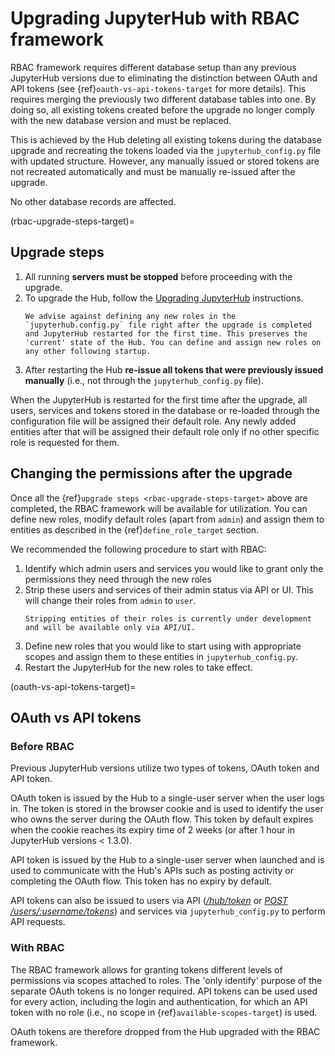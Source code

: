 # Upgrading JupyterHub with RBAC framework

RBAC framework requires different database setup than any previous JupyterHub versions due to eliminating the distinction between OAuth and API tokens (see {ref}`oauth-vs-api-tokens-target` for more details). This requires merging the previously two different database tables into one. By doing so, all existing tokens created before the upgrade no longer comply with the new database version and must be replaced.

This is achieved by the Hub deleting all existing tokens during the database upgrade and recreating the tokens loaded via the `jupyterhub_config.py` file with updated structure. However, any manually issued or stored tokens are not recreated automatically and must be manually re-issued after the upgrade.

No other database records are affected.

(rbac-upgrade-steps-target)=

## Upgrade steps

1. All running **servers must be stopped** before proceeding with the upgrade.
2. To upgrade the Hub, follow the [Upgrading JupyterHub](../admin/upgrading.rst) instructions.
   ```{attention}
   We advise against defining any new roles in the `jupyterhub.config.py` file right after the upgrade is completed and JupyterHub restarted for the first time. This preserves the 'current' state of the Hub. You can define and assign new roles on any other following startup.
   ```
3. After restarting the Hub **re-issue all tokens that were previously issued manually** (i.e., not through the `jupyterhub_config.py` file).

When the JupyterHub is restarted for the first time after the upgrade, all users, services and tokens stored in the database or re-loaded through the configuration file will be assigned their default role. Any newly added entities after that will be assigned their default role only if no other specific role is requested for them.

## Changing the permissions after the upgrade

Once all the {ref}`upgrade steps <rbac-upgrade-steps-target>` above are completed, the RBAC framework will be available for utilization. You can define new roles, modify default roles (apart from `admin`) and assign them to entities as described in the {ref}`define_role_target` section.

We recommended the following procedure to start with RBAC:

1. Identify which admin users and services you would like to grant only the permissions they need through the new roles
2. Strip these users and services of their admin status via API or UI. This will change their roles from `admin` to `user`.
   ```{note}
   Stripping entities of their roles is currently under development and will be available only via API/UI.
   ```
3. Define new roles that you would like to start using with appropriate scopes and assign them to these entities in `jupyterhub_config.py`.
4. Restart the JupyterHub for the new roles to take effect.

(oauth-vs-api-tokens-target)=

## OAuth vs API tokens

### Before RBAC

Previous JupyterHub versions utilize two types of tokens, OAuth token and API token.

OAuth token is issued by the Hub to a single-user server when the user logs in. The token is stored in the browser cookie and is used to identify the user who owns the server during the OAuth flow. This token by default expires when the cookie reaches its expiry time of 2 weeks (or after 1 hour in JupyterHub versions < 1.3.0).

API token is issued by the Hub to a single-user server when launched and is used to communicate with the Hub's APIs such as posting activity or completing the OAuth flow. This token has no expiry by default.

API tokens can also be issued to users via API ([_/hub/token_](../reference/urls.md) or [_POST /users/:username/tokens_](../reference/rest-api.rst)) and services via `jupyterhub_config.py` to perform API requests.

### With RBAC

The RBAC framework allows for granting tokens different levels of permissions via scopes attached to roles. The 'only identify' purpose of the separate OAuth tokens is no longer required. API tokens can be used used for every action, including the login and authentication, for which an API token with no role (i.e., no scope in {ref}`available-scopes-target`) is used.

OAuth tokens are therefore dropped from the Hub upgraded with the RBAC framework.
